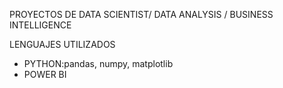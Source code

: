 PROYECTOS DE DATA SCIENTIST/ DATA ANALYSIS / BUSINESS INTELLIGENCE

LENGUAJES UTILIZADOS
- PYTHON:pandas, numpy, matplotlib
- POWER BI
